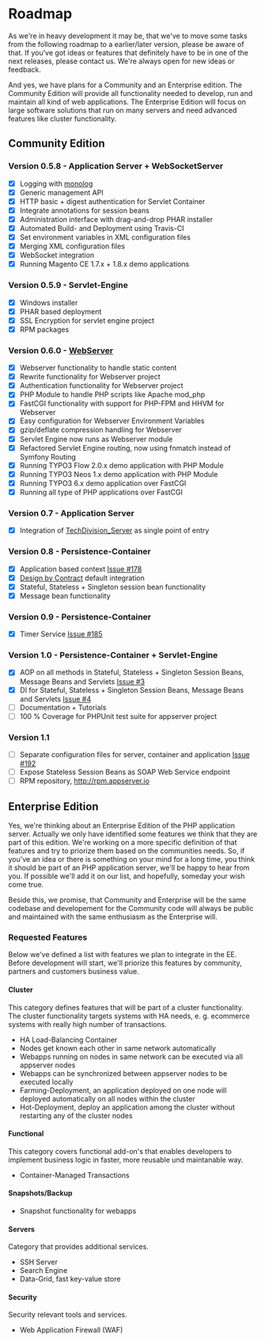 # Roadmap

As we're in heavy development it may be, that we've to move some tasks from the following roadmap to a earlier/later version, please 
be aware of that. If you've got ideas or features that definitely have to be in one of the next releases, please contact us. We're 
always open for new ideas or feedback.

And yes, we have plans for a Community and an Enterprise edition. The Community Edition will provide all functionality needed to develop, 
run and maintain all kind of web applications. The Enterprise Edition will focus on large software solutions that run on many servers and 
need advanced features like cluster functionality.

## Community Edition

### Version 0.5.8 - Application Server + WebSocketServer
- [x] Logging with [monolog](https://github.com/Seldaek/monolog>)
- [x] Generic management API
- [x] HTTP basic + digest authentication for Servlet Container
- [x] Integrate annotations for session beans
- [x] Administration interface with drag-and-drop PHAR installer
- [x] Automated Build- and Deployment using Travis-CI
- [x] Set environment variables in XML configuration files
- [x] Merging XML configuration files
- [x] WebSocket integration
- [x] Running Magento CE 1.7.x + 1.8.x demo applications

### Version 0.5.9 - Servlet-Engine
- [x] Windows installer
- [x] PHAR based deployment
- [x] SSL Encryption for servlet engine project
- [x] RPM packages

### Version 0.6.0 - [WebServer](https://github.com/techdivision/TechDivision_WebServer)
- [x] Webserver functionality to handle static content
- [x] Rewrite functionality for Webserver project
- [x] Authentication functionality for Webserver project
- [x] PHP Module to handle PHP scripts like Apache mod_php
- [x] FastCGI functionality with support for PHP-FPM and HHVM for Webserver
- [x] Easy configuration for Webserver Environment Variables
- [x] gzip/deflate compression handling for Webserver
- [x] Servlet Engine now runs as Webserver module
- [x] Refactored Servlet Engine routing, now using fnmatch instead of Symfony Routing
- [x] Running TYPO3 Flow 2.0.x demo application with PHP Module
- [x] Running TYPO3 Neos 1.x demo application with PHP Module
- [x] Running TYPO3 6.x demo application over FastCGI
- [x] Running all type of PHP applications over FastCGI

### Version 0.7 - Application Server
- [x] Integration of [TechDivision_Server](https://github.com/techdivision/TechDivision_Server) as single point of entry

### Version 0.8 - Persistence-Container
- [x] Application based context [Issue #178](https://github.com/appserver-io/appserver/issues/178)
- [x] [Design by Contract](https://github.com/wick-ed/php-by-contract) default integration
- [x] Stateful, Stateless + Singleton session bean functionality
- [x] Message bean functionality

### Version 0.9 - Persistence-Container
- [x] Timer Service [Issue #185](https://github.com/appserver-io/appserver/issues/185)

### Version 1.0 - Persistence-Container + Servlet-Engine
- [x] AOP on all methods in Stateful, Stateless + Singleton Session Beans, Message Beans and Servlets [Issue #3](https://github.com/appserver-io/appserver/issues/3)
- [x] DI for Stateful, Stateless + Singleton Session Beans, Message Beans and Servlets [Issue #4](https://github.com/appserver-io/appserver/issues/4)
- [ ] Documentation + Tutorials
- [ ] 100 % Coverage for PHPUnit test suite for appserver project

### Version 1.1

- [ ] Separate configuration files for server, container and application [Issue #192](https://github.com/appserver-io/appserver/issues/192)
- [ ] Expose Stateless Session Beans as SOAP Web Service endpoint
- [ ] RPM repository, http://rpm.appserver.io

## Enterprise Edition

Yes, we're thinking about an Enterprise Edition of the PHP application server. Actually we only have identified some features we think
that they are part of this edition. We're working on a more specific definition of that features and try to priorize them based on the
communities needs. So, if you've an idea or there is something on your mind for a long time, you think it should be part of an PHP 
application server, we'll be happy to hear from you. If possible we'll add it on our list, and hopefully, someday your wish come true.

Beside this, we promise, that Community and Enterprise will be the same codebase and developement for the Community code will always be 
public and maintained with the same enthusiasm as the Enterprise will.

### Requested Features

Below we've defined a list with features we plan to integrate in the EE. Before development will start, we'll priorize this features by community, partners and customers business value.

#### Cluster

This category defines features that will be part of a cluster functionality. The cluster functionality targets systems with HA needs, e. g. ecommerce systems with really high number of transactions.

* HA Load-Balancing Container
* Nodes get known each other in same network automatically
* Webapps running on nodes in same network can be executed via all appserver nodes
* Webapps can be synchronized between appserver nodes to be executed locally
* Farming-Deployment, an application deployed on one node will deployed automatically on all nodes within the cluster
* Hot-Deployment, deploy an application among the cluster without restarting any of the cluster nodes

#### Functional

This category covers functional add-on's that enables developers to implement business logic in faster, more reusable und maintanable way. 

* Container-Managed Transactions

#### Snapshots/Backup

* Snapshot functionality for webapps

#### Servers

Category that provides additional services.

* SSH Server
* Search Engine
* Data-Grid, fast key-value store

#### Security

Security relevant tools and services.

* Web Application Firewall (WAF)
